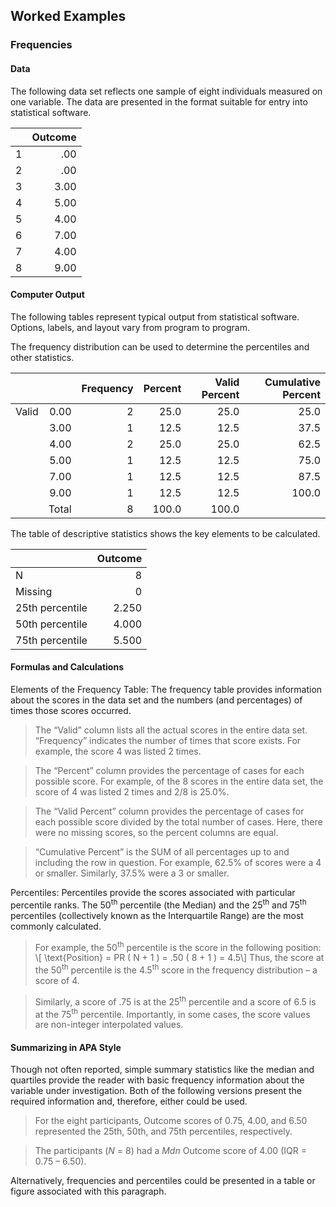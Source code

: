 ## Worked Examples

### Frequencies

#### Data

The following data set reflects one sample of eight individuals measured on one variable. The data are presented in the format suitable for entry into statistical software.

|     | Outcome |
|-----|--------:|
| 1   | .00     |
| 2   | .00     |
| 3   | 3.00    |
| 4   | 5.00    |
| 5   | 4.00    |
| 6   | 7.00    |
| 7   | 4.00    |
| 8   | 9.00    |

#### Computer Output

The following tables represent typical output from statistical software. Options, labels, and layout vary from program to program.

The frequency distribution can be used to determine the percentiles and other statistics.

|    |   | Frequency | Percent | Valid Percent | Cumulative Percent | 
|:------|----------:|--------:|--------------:|-------------------:|------:|
| Valid | 0.00      | 2       | 25.0          | 25.0               | 25.0  |
|       | 3.00      | 1       | 12.5          | 12.5               | 37.5  |
|       | 4.00      | 2       | 25.0          | 25.0               | 62.5  |
|       | 5.00      | 1       | 12.5          | 12.5               | 75.0  |
|       | 7.00      | 1       | 12.5          | 12.5               | 87.5  |
|       | 9.00      | 1       | 12.5          | 12.5               | 100.0 |
|       | Total     | 8       | 100.0         | 100.0              |       |

The table of descriptive statistics shows the key elements to be calculated.

|                 |   Outcome |
|:----------------|----------:|
| N               |	        8 |
| Missing         |         0 |
| 25th percentile |     2.250 |
| 50th percentile |     4.000 |
| 75th percentile |     5.500 |   

#### Formulas and Calculations

Elements of the Frequency Table: The frequency table provides information about the scores in the data set and the numbers (and percentages) of times those scores occurred.

> The “Valid” column lists all the actual scores in the entire data set. “Frequency” indicates the number of times that score exists. For example, the score 4 was listed 2 times.

> The “Percent” column provides the percentage of cases for each possible score. For example, of the 8 scores in the entire data set, the score of 4 was listed 2 times and 2/8 is 25.0%.

> The “Valid Percent” column provides the percentage of cases for each possible score divided by the total number of cases. Here, there were no missing scores, so the percent columns are equal.

> “Cumulative Percent” is the SUM of all percentages up to and including the row in question. For example, 62.5% of scores were a 4 or smaller. Similarly, 37.5% were a 3 or smaller.

Percentiles: Percentiles provide the scores associated with particular percentile ranks. The 50<sup>th</sup> percentile (the Median) and the 25<sup>th</sup> and 75<sup>th</sup> percentiles (collectively known as the Interquartile Range) are the most commonly calculated.

> For example, the 50<sup>th</sup> percentile is the score in the following position:  
\\[ \text{Position} = PR ( N + 1 ) = .50 ( 8 + 1 ) = 4.5\\]
Thus, the score at the 50<sup>th</sup> percentile is the 4.5<sup>th</sup> score in the frequency distribution – a score of 4.

> Similarly, a score of .75 is at the 25<sup>th</sup> percentile and a score of 6.5 is at the 75<sup>th</sup> percentile. Importantly, in some cases, the score values are non-integer interpolated values.

#### Summarizing in APA Style

Though not often reported, simple summary statistics like the median and quartiles provide the reader with basic frequency information about the variable under investigation. Both of the following versions present the required information and, therefore, either could be used.

> For the eight participants, Outcome scores of 0.75, 4.00, and 6.50 represented the 25th, 50th, and 75th percentiles, respectively.

> The participants (*N* = 8) had a *Mdn* Outcome score of 4.00 (IQR = 0.75 – 6.50).

Alternatively, frequencies and percentiles could be presented in a table or figure associated with this paragraph.
